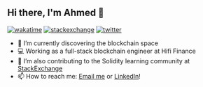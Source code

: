 ## Hi there, I'm Ahmed 👋
[![wakatime](https://wakatime.com/badge/user/cf6d533b-aee6-436c-a298-2aa342a3aa6b.svg?style=plastic)](https://wakatime.com/@cf6d533b-aee6-436c-a298-2aa342a3aa6b)&nbsp;[![stackexchange](https://img.shields.io/endpoint?url=https://se-badge.herokuapp.com&style=plastic)](https://stackexchange.com/users/3101886/ahmed-ihsan-tawfeeq?tab=accounts)&nbsp;[![twitter](https://img.shields.io/twitter/follow/scorpion9979?style=plastic&label=followers&logo=twitter&color=%23007ec6)](https://twitter.com/intent/follow?screen_name=scorpion9979)


- 🔭 I’m currently discovering the blockchain space
- 💻 Working as a full-stack blockchain engineer at Hifi Finance
- 🌱 I’m also contributing to the Solidity learning community at [StackExchange](https://ethereum.stackexchange.com/users/51644/scorpion9979)
- 📫 How to reach me: [Email me](mailto:ahmed.i.tawfeeq@proton.me) or [LinkedIn](https://www.linkedin.com/in/ahmedtawfeeq)!

<!-- <p align="center">
    <img
        height="180em"
        src="https://github-readme-stats.vercel.app/api?username=scorpion9979&custom_title=Ahmed's+GitHub+Stats&count_private=true&theme=graywhite"
        alt="my github stats"
    />
    <img
        height="180em"
        src="https://github-readme-stats.vercel.app/api/top-langs/?username=scorpion9979&layout=compact&theme=graywhite&count_private=true&langs_count=12"
        alt="Top Langs"
    />
</p> -->
